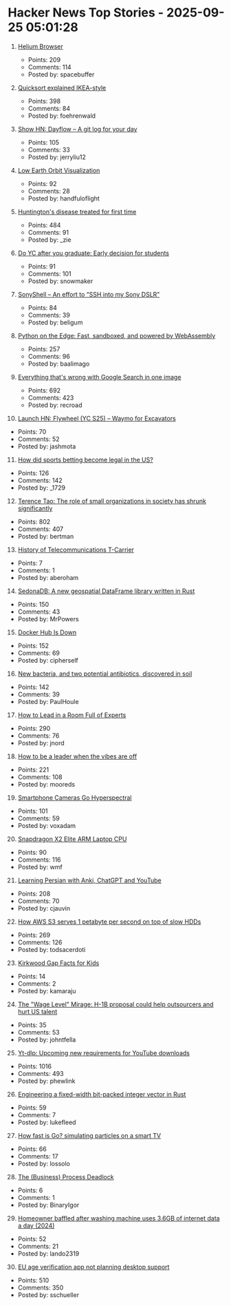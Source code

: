 # Hacker News Top Stories - 2025-09-25 05:01:28

1. [Helium Browser](https://helium.computer/)
   - Points: 209
   - Comments: 114
   - Posted by: spacebuffer

2. [Quicksort explained IKEA-style](https://idea-instructions.com/quick-sort/)
   - Points: 398
   - Comments: 84
   - Posted by: foehrenwald

3. [Show HN: Dayflow – A git log for your day](https://github.com/JerryZLiu/Dayflow)
   - Points: 105
   - Comments: 33
   - Posted by: jerryliu12

4. [Low Earth Orbit Visualization](https://platform.leolabs.space/visualization)
   - Points: 92
   - Comments: 28
   - Posted by: handfuloflight

5. [Huntington's disease treated for first time](https://www.bbc.com/news/articles/cevz13xkxpro)
   - Points: 484
   - Comments: 91
   - Posted by: _zie

6. [Do YC after you graduate: Early decision for students](https://www.ycombinator.com/early-decision)
   - Points: 91
   - Comments: 101
   - Posted by: snowmaker

7. [SonyShell – An effort to “SSH into my Sony DSLR”](https://github.com/goudvuur/sonyshell)
   - Points: 84
   - Comments: 39
   - Posted by: beligum

8. [Python on the Edge: Fast, sandboxed, and powered by WebAssembly](https://wasmer.io/posts/python-on-the-edge-powered-by-webassembly)
   - Points: 257
   - Comments: 96
   - Posted by: baalimago

9. [Everything that's wrong with Google Search in one image](https://bitbytebit.substack.com/p/everything-thats-wrong-with-google)
   - Points: 692
   - Comments: 423
   - Posted by: recroad

10. [Launch HN: Flywheel (YC S25) – Waymo for Excavators](undefined)
   - Points: 70
   - Comments: 52
   - Posted by: jashmota

11. [How did sports betting become legal in the US?](https://shreyashariharan.substack.com/p/how-did-sports-betting-become-legal)
   - Points: 126
   - Comments: 142
   - Posted by: _1729

12. [Terence Tao: The role of small organizations in society has shrunk significantly](https://mathstodon.xyz/@tao/115259943398316677)
   - Points: 802
   - Comments: 407
   - Posted by: bertman

13. [History of Telecommunications T-Carrier](https://computer.rip/2025-09-20-T-carrier.html)
   - Points: 7
   - Comments: 1
   - Posted by: aberoham

14. [SedonaDB: A new geospatial DataFrame library written in Rust](https://sedona.apache.org/latest/blog/2025/09/24/introducing-sedonadb-a-single-node-analytical-database-engine-with-geospatial-as-a-first-class-citizen/)
   - Points: 150
   - Comments: 43
   - Posted by: MrPowers

15. [Docker Hub Is Down](https://www.dockerstatus.com/pages/incident/533c6539221ae15e3f000031/68d47a2f93c09e05486d93a9)
   - Points: 152
   - Comments: 69
   - Posted by: cipherself

16. [New bacteria, and two potential antibiotics, discovered in soil](https://www.rockefeller.edu/news/38239-hundreds-of-new-bacteria-and-two-potential-antibiotics-found-in-soil/)
   - Points: 142
   - Comments: 39
   - Posted by: PaulHoule

17. [How to Lead in a Room Full of Experts](https://idiallo.com/blog/how-to-lead-in-a-room-full-of-experts)
   - Points: 290
   - Comments: 76
   - Posted by: jnord

18. [How to be a leader when the vibes are off](https://chaoticgood.management/how-to-be-a-leader-when-the-vibes-are-off/)
   - Points: 221
   - Comments: 108
   - Posted by: mooreds

19. [Smartphone Cameras Go Hyperspectral](https://spectrum.ieee.org/hyperspectral-imaging)
   - Points: 101
   - Comments: 59
   - Posted by: voxadam

20. [Snapdragon X2 Elite ARM Laptop CPU](https://www.qualcomm.com/products/mobile/snapdragon/laptops-and-tablets/snapdragon-x2-elite)
   - Points: 90
   - Comments: 116
   - Posted by: wmf

21. [Learning Persian with Anki, ChatGPT and YouTube](https://cjauvin.github.io/posts/learning-persian/)
   - Points: 208
   - Comments: 70
   - Posted by: cjauvin

22. [How AWS S3 serves 1 petabyte per second on top of slow HDDs](https://bigdata.2minutestreaming.com/p/how-aws-s3-scales-with-tens-of-millions-of-hard-drives)
   - Points: 269
   - Comments: 126
   - Posted by: todsacerdoti

23. [Kirkwood Gap Facts for Kids](https://kids.kiddle.co/Kirkwood_gap)
   - Points: 14
   - Comments: 2
   - Posted by: kamaraju

24. [The "Wage Level" Mirage: H-1B proposal could help outsourcers and hurt US talent](https://ifp.org/the-wage-level-mirage/)
   - Points: 35
   - Comments: 53
   - Posted by: johntfella

25. [Yt-dlp: Upcoming new requirements for YouTube downloads](https://github.com/yt-dlp/yt-dlp/issues/14404)
   - Points: 1016
   - Comments: 493
   - Posted by: phewlink

26. [Engineering a fixed-width bit-packed integer vector in Rust](https://lukefleed.xyz/posts/compressed-fixedvec/)
   - Points: 59
   - Comments: 7
   - Posted by: lukefleed

27. [How fast is Go? simulating particles on a smart TV](https://dgerrells.com/blog/how-fast-is-go-simulating-millions-of-particles-on-a-smart-tv)
   - Points: 66
   - Comments: 17
   - Posted by: lossolo

28. [The (Business) Process Deadlock](https://www.ufried.com/blog/business_processes/)
   - Points: 6
   - Comments: 1
   - Posted by: BinaryIgor

29. [Homeowner baffled after washing machine uses 3.6GB of internet data a day (2024)](https://www.newsweek.com/homeowner-baffled-washing-machine-uses-3-6gb-internet-1862675)
   - Points: 52
   - Comments: 21
   - Posted by: lando2319

30. [EU age verification app not planning desktop support](https://github.com/eu-digital-identity-wallet/av-doc-technical-specification/issues/22)
   - Points: 510
   - Comments: 350
   - Posted by: sschueller

